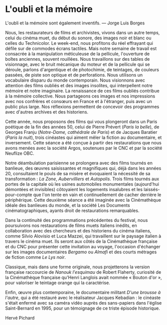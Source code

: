 # L'oubli et la mémoire

L'oubli et la mémoire sont également inventifs. — Jorge Luis Borges

Nous, les restaurateurs de films et archivistes, vivons dans un autre temps, celui du cinéma muet, du début du sonore, des images noir et blanc ou celles du Technicolor. Le week-end, nous profitons du réel effrayant qui défile sur de commodes écrans tactiles. Mais notre semaine de travail est consacrée à la manipulation méticuleuse de la pellicule, l'ouverture de boîtes anciennes, souvent rouillées. Nous travaillons sur des tables de visionnage, avec le bruit mécanique du moteur et de la pellicule qui se déroule, parlons d'argentique et de photochimie, de teintages, de couleurs passées, de piste son optique et de perforations. Nous utilisons un vocabulaire disparu du monde contemporain. Nous visionnons avec attention des films oubliés et des images insolites, qui interpellent notre mémoire et notre imaginaire. La renaissance de ces films oubliés contribue à la mémoire collective. Nous partageons ces images et nos impressions avec nos confrères et consœurs en France et à l'étranger, puis avec un public plus large. Nos réflexions permettent de concevoir des programmes avec d'autres archives et des historiens.

Cette année, nous proposons des films qui vous plongeront dans un Paris poétique de la fin des années 50, celui de Pierre Prévert (_Paris la belle_), de Georges Franju (_Notre-Dame, cathédrale de Paris_) et de Jacques Baratier (_Paris la nuit_), trois cinéastes qui aiment mêler la fiction au documentaire, et inversement. Cette séance a été conçue à partir des restaurations que nous avons menées avec la société Argos, soutenues par le CNC et par la société Neuflize OBC.

Notre déambulation parisienne se prolongera avec des films tournés en banlieue, des œuvres saisissantes et magnifiques qui, déjà dans les années 20, consultaient le pouls de sa misère et évoquaient la nécessité de sa transformation : _La Zone_, _Aubervilliers_ et _Autopolis_. Trois films tournés aux portes de la capitale où les usines automobiles monumentales (aujourd'hui démontées et invisibles) côtoyaient les logements insalubres et les laissés-pour-compte que l'on tente en vain et continuellement de cacher derrière le périphérique. Cette deuxième séance a été imaginée avec la Cinémathèque idéale des banlieues du monde, et la société Les Documents cinématographiques, ayants droit de restaurations remarquables.

Dans la continuité des programmations précédentes du festival, nous poursuivons nos restaurations de films muets italiens inédits, en collaboration avec des chercheurs et des historiens du cinéma italiens, comme Silvio Alovisio et Luca Mazzei, qui travaillent sur le paysage italien à travers le cinéma muet. Ils seront aux côtés de la Cinémathèque française et du CNC pour présenter cette invitation au voyage, l'occasion d'échanger sur les images documentaires _Bergamo_ ou _Almafi_ et des courts métrages de fiction comme _Le Lys noir_.

Classique, mais dans une forme originale, nous projetterons la version française raccourcie de _Nanouk l'esquimau_ de Robert Flaherty, curiosité de la Cinémathèque française qu'Henri Langlois avait nommée « Bouton d'or », pour valoriser le teintage orange qui la caractérise.

Enfin, œuvre plus contemporaine, le documentaire militant _D'une brousse à l'autre_, qui a été restauré avec le réalisateur Jacques Kebadian : le cinéaste s'était enfermé avec sa caméra vidéo auprès des sans-papiers dans l'église Saint-Bernard en 1995, pour un témoignage de ce triste épisode historique.

<div class="author">Hervé Pichard</div>

